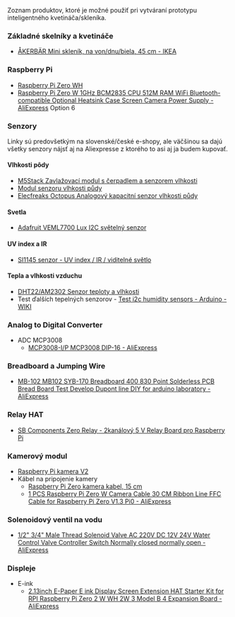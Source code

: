 Zoznam produktov, ktoré je možné použiť pri vytváraní prototypu inteligentného kvetináča/skleníka.

### Základné skelníky a kvetináče
-  [ÅKERBÄR Mini skleník, na von/dnu/biela, 45 cm - IKEA](https://www.ikea.com/sk/sk/p/akerbaer-mini-sklenik-na-von-dnu-biela-30537170/)

### Raspberry Pi
- [Raspberry Pi Zero WH](https://rpishop.cz/raspberry-pi-zero/685-raspberry-pi-zero-wh-4250236816296.html)
- [Raspberry Pi Zero W 1GHz BCM2835 CPU 512M RAM WiFi Bluetooth-compatible Optional Heatsink Case Screen Camera Power Supply - AliExpress](https://www.aliexpress.com/item/1005005243938806.html?spm=a2g0o.productlist.main.5.270e3b49cwObdJ&algo_pvid=9bc3ddd7-df92-42f3-a50f-0706f893f49f&algo_exp_id=9bc3ddd7-df92-42f3-a50f-0706f893f49f-2&pdp_npi=4%40dis%21EUR%21115.17%2124.92%21%21%21119.22%21%21%402103252e16989161155017456e9aec%2112000032340724046%21sea%21SK%210%21AB&curPageLogUid=13otFq0JOsKx) Option 6

### Senzory
Linky sú predovšetkým na slovenské/české e-shopy, ale väčšinou sa dajú všetky senzory nájsť aj na Aliexpresse z ktorého to asi aj ja budem kupovať.
#### Vlhkosti pôdy
- [M5Stack Zavlažovací modul s čerpadlem a senzorem vlhkosti](https://rpishop.cz/bloky/4233-m5stack-zavlazovaci-modul-s-cerpadlem-a-senzorem-vlhkosti.html)
- [Modul senzoru vlhkosti půdy](https://rpishop.cz/puda/2452-modul-senzoru-vlhkosti-pudy.html)
- [Elecfreaks Octopus Analogový kapacitní senzor vlhkosti půdy](https://rpishop.cz/octopus/2122-elecfreaks-octopus-analogovy-kapacitni-senzor-vlhkosti-pudy.html)
#### Svetla
- [Adafruit VEML7700 Lux I2C světelný senzor](https://rpishop.cz/adafruit/4126-adafruit-veml7700-lux-i2c-svetelny-senzor.html)
#### UV index a IR
- [SI1145 senzor - UV index / IR / viditelné světlo](https://rpishop.cz/adafruit/407-si1145-digitalni-senzor-uv-index-ir-viditelne-svetelo.html)
#### Tepla a vlhkosti vzduchu
- [DHT22/AM2302 Senzor teploty a vlhkosti](https://rpishop.cz/senzory-teploty-a-vlhkosti/5587-dht22am2302-senzor-teploty-a-vlhkosti.html#description-anchor)
- Test ďalších tepelných senzorov - [Test i2c humidity sensors - Arduino - WIKI](https://wiki.liutyi.info/display/ARDUINO/Test+i2c+humidity+sensors)
### Analog to Digital Converter
- ADC MCP3008
	- [MCP3008-I/P MCP3008 DIP-16 - AliExpress](https://www.aliexpress.com/item/1005005074011853.html?spm=a2g0o.productlist.main.1.1598ZcDpZcDpvB&algo_pvid=72986649-7696-45c4-88e6-3e055d848a68&algo_exp_id=72986649-7696-45c4-88e6-3e055d848a68-0&pdp_npi=4%40dis%21EUR%212.72%212.42%21%21%212.84%21%21%40210324c816999561882804880e1ed8%2112000031534689407%21sea%21SK%210%21AB&curPageLogUid=KKeG0JJd7WYB)

### Breadboard a Jumping Wire
- [MB-102 MB102 SYB-170 Breadboard 400 830 Point Solderless PCB Bread Board Test Develop Dupont line DIY for arduino laboratory - AliExpress](https://www.aliexpress.com/item/1005004317066197.html?spm=a2g0o.productlist.main.1.bfd36225BgPenu&algo_pvid=0670c645-8243-424a-9580-f6b764e74fbc&algo_exp_id=0670c645-8243-424a-9580-f6b764e74fbc-0&pdp_npi=4%40dis%21EUR%210.92%210.75%21%21%210.96%21%21%402101fb0f16999635549741671eedc5%2112000028731134460%21sea%21SK%210%21AB&curPageLogUid=ZdFl3BL4OwRu)

### Relay HAT
- [SB Components Zero Relay - 2kanálový 5 V Relay Board pro Raspberry Pi](https://rpishop.cz/automatizacni-karty/3745-sb-zero-relay-2kanalova-5-v-relay-board-pro-raspberry-pi.html)

### Kamerový modul
- [Raspberry Pi kamera V2](https://rpishop.cz/mipi-kamerove-moduly/329-raspberry-pi-kamera-modul-v2.html)
- Kábel na pripojenie kamery
	- [Raspberry Pi Zero kamera kabel, 15 cm](https://rpishop.cz/mipi/5775-raspberry-pi-zero-kamera-kabel-15-cm.html)
	- [1 PCS Raspberry Pi Zero W Camera Cable 30 CM Ribbon Line FFC Cable for Raspberry Pi Zero V1.3 Pi0 - AliExpress](https://www.aliexpress.com/item/32820946214.html?spm=a2g0o.productlist.main.1.14d5cZBycZBy16&algo_pvid=3fcdb980-6504-4d30-bd75-c575d06580f5&algo_exp_id=3fcdb980-6504-4d30-bd75-c575d06580f5-0&pdp_npi=4%40dis%21EUR%211.22%210.64%21%21%211.26%21%21%402103244616989160670197899e20b8%2112000031208255211%21sea%21SK%210%21AB&curPageLogUid=mNvc9xnoV4g9)

### Solenoidový ventil na vodu
- [1/2" 3/4" Male Thread Solenoid Valve AC 220V DC 12V 24V Water Control Valve Controller Switch Normally closed normally open - AliExpress](https://www.aliexpress.com/item/1005005244477455.html?spm=a2g0o.productlist.main.3.9ad71829o3xzIk&algo_pvid=b351da85-fc0b-45ab-897e-89d1f1bb6a2d&algo_exp_id=b351da85-fc0b-45ab-897e-89d1f1bb6a2d-1&pdp_npi=4%40dis%21EUR%2112.47%210.47%21%21%2195.03%21%21%40210313e916999621951214639e0435%2112000032342155759%21sea%21SK%210%21AB&curPageLogUid=ckR0F6TvaxAJ)

### Displeje
- E-ink
	- [2.13inch E-Paper E ink Display Screen Extension HAT Starter Kit for RPI Raspberry Pi Zero 2 W WH 2W 3 Model B 4 Expansion Board - AliExpress](https://www.aliexpress.com/item/1005001749804276.html?spm=a2g0o.productlist.main.1.f98965a6Wyf3l4&algo_pvid=54376326-7181-4c81-b510-ddaf766b46b6&algo_exp_id=54376326-7181-4c81-b510-ddaf766b46b6-0&pdp_npi=4%40dis%21EUR%2123.82%2118.58%21%21%2124.66%21%21%402103205116989182816792054e66e8%2112000027874471909%21sea%21SK%21907449841%21&curPageLogUid=hAFIgB7xv17E)